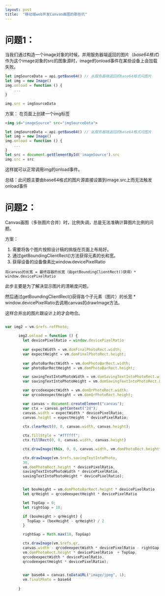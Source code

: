 ```yaml
---
layout: post
title:  "移动端web开发Canvas画图的那些坑"
---
```


# 问题1：
当我们通过构造一个image对象的时候，并用服务器端返回的图片（*base64格式*）作为这个image对象的src的图象源时，image的onload事件在某些设备上会加载失败。

```js
let imgSourceData = api.getBase64() // 从服务器端返回的base64格式问图片
let img = new Image()
img.onload = function () {
    ...
}

img.src = imgSourceData
```

方案：
在页面上创建一个img标签

```html
<img id="imageSource" src="imgSourceData">
```

```js
let imgSourceData = api.getBase64() // 从服务器端返回的base64格式问图片
let img = new Image()
img.onload = function () {
    ...
}
let src = document.getElementById('imageSource').src
img.src = src
```

这样就可以正常调用img的onload事件。

总结：此问题主要由base64格式的图片源直接设置到image.src上而无法触发onload事件

# 问题2：
Canvas画图（多张图片合并）时，比例失调，总是无法准确计算图片比例的问题。

方案：
1. 需要将各个图片按照设计稿的排版在页面上布局好。
2. 通过getBoundingClientRect()方法获得元素的长和宽。
3. 获得设备的设备像素比window.devicePixelRatio

```
将canvas的长宽 = 最终容器的长宽（由getBoundingClientRect()获得）* window.devicePixelRatio
```
此步主要是为了解决显示图片的清晰度问题。

然后通过getBoundingClientRect()获得各个子元素（图片）的长宽 * window.devicePixelRatio去调用canvas的drawImage方法。

这样合并出的图片跟设计上的才会吻合。

```js

var img2 = vm.$refs.refPhoto;
      
      img2.onload = function () {
        let devicePixelRatio = window.devicePixelRatio
        
        var expectWidth = vm.domFinalPhotoRect.width;
        var expectHeight = vm.domFinalPhotoRect.height;
      
        var photoBarRectWidth = vm.domPhotoBarRect.width;
        var photoBarRectHeight = vm.domPhotoBarRect.height;

        var savingTextIntoPhotoWidth = vm.domSavingTextIntoPhotoRect.width;
        var savingTextIntoPhotoHeight = vm.domSavingTextIntoPhotoRect.height;

        var qrcodeexpectWidth = vm.domQrPhotoRect.width;
        var qrcodeexpectHeight = vm.domQrPhotoRect.height;

        var canvas = document.createElement("canvas");
        var ctx = canvas.getContext("2d");
        canvas.width = expectWidth * devicePixelRatio;
        canvas.height = expectHeight * devicePixelRatio;
    
        ctx.clearRect(0, 0, canvas.width, canvas.height);

        ctx.fillStyle = "#ffffff";
        ctx.fillRect(0, 0, canvas.width, canvas.height)

        ctx.drawImage(this, 0, 0, canvas.width, vm.domPhotoRect.height*devicePixelRatio);

        ctx.drawImage(vm.$refs.savingTextIntoPhoto, 
        30, 
        vm.domPhotoRect.height * devicePixelRatio, 
        savingTextIntoPhotoWidth * devicePixelRatio, 
        savingTextIntoPhotoHeight * devicePixelRatio);


        let boxHeight = vm.domPhotoBarRect.height * devicePixelRatio
        let qrHeight = qrcodeexpectHeight * devicePixelRatio

        let TopGap = 0;
        let rightGap = 10;

        if (boxHeight > qrHeight) {
          TopGap = (boxHeight - qrHeight) / 2
        }

        rightGap = Math.max(10, TopGap)

        ctx.drawImage(vm.$refs.qr, 
        canvas.width - qrcodeexpectWidth * devicePixelRatio - rightGap, 
        vm.domPhotoRect.height * devicePixelRatio  + TopGap, 
        qrcodeexpectWidth * devicePixelRatio, 
        qrcodeexpectHeight * devicePixelRatio);
        

        var base64 = canvas.toDataURL("image/jpeg", 1);
        vm.finalPhoto = base64
  
      }



```
